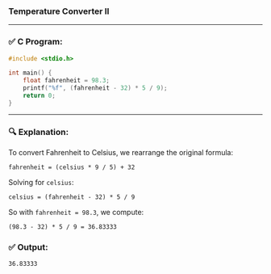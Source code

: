 ### Temperature Converter II


---

### ✅ **C Program:**

```c
#include <stdio.h>

int main() {
    float fahrenheit = 98.3;
    printf("%f", (fahrenheit - 32) * 5 / 9);
    return 0;
}
```

---

### 🔍 **Explanation:**

To convert Fahrenheit to Celsius, we rearrange the original formula:

```
fahrenheit = (celsius * 9 / 5) + 32
```

Solving for `celsius`:

```
celsius = (fahrenheit - 32) * 5 / 9
```

So with `fahrenheit = 98.3`, we compute:

```
(98.3 - 32) * 5 / 9 = 36.83333
```

### ✅ Output:

```
36.83333
```

